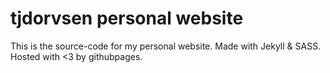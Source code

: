# tjdorvsen personal website

This is the source-code for my personal website. Made with Jekyll & SASS.
Hosted with <3 by githubpages.
